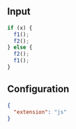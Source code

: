 
## Input
```javascript input
if (x) {
  f1();
  f2();
} else {
  f2();
  f1();
}
```

## Configuration
```json configuration
{
  "extension": "js"
}
```
